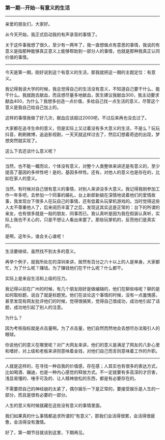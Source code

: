 ### 第一期--开始--有意义的生活

---

亲爱的朋友们，大家好。

从今天开始，我正式启动我的有声录音的事情了。

关于这件事我想了很久，至少有一两年了，我一直想做点有意思的事情，我说的有意义是指那种能够真正意义上能够帮助到一部分人的事情，也就是那种我真正认同价值的事情。

---

今天是第一期，刚好说到这个有意义的生活，那我就把这一期的主题定位：有意义。

我记得我读大学的时候，我总觉得自己的生活没有意义，不知道自己要干什么、能干什么。我就跑去献血，而且想尽量多地献血，医生建议我献血300，我主动要求献血400，为什么？我想多创造一点价值，多给自己找一点生活的意义，尽管这个意义是我自己给自己加上的。

这样的事情我做了好几次，献血应该超过2000吧，不过后来再也没去过了。

大家都在追寻生命的意义，但是实际上又过着没有多大意义的生活，不是么？玩玩抖音，刷刷微博，追追影视剧，一天天就这样过去了，然后幻想着奇迹的出现，梦想突然就实现了。

这么下去还谈什么意义呢？

---

当然，也不能一概而论，个体没有意义，对整个人类整体来讲还是有意义的，至少提高了基因的多样性吧！是的，基因多样性。还有，对他人的意义也是存在的，比如在家人的意义。

当然，有时候对自己很有意义的事情，对别人来讲没多大意义。我记得我刚参加工作一年多吧，去参加一个同事的婚礼，台上新郎新娘在深情地说着他们的爱情故事，我发现台下很多人在玩自己的事情，还有低着头玩掌机游戏的。当时觉得这些人太不尊重他人了，后来阅历丰富了之后，发现这其实这是正常的：台下的所谓的亲友，也有很多就是一般的朋友、同事而已。我认真听是因为我在假装认真听，实际上我也不关心的，只是不想让人看出来罢了。那些玩掌机的，反而他们是真实的。

是啊，这年头，谁会关心谁呢！

---

生活要继续，虽然找不到太多的意义。

再举个例子，就我所处在的深圳来讲，居然有百分之六十以上的人是单身。大家都忙，为了什么呢？赚钱。为了赚钱他们在干什么呢？什么都干。

实际上是来自生活和上级的压力。

我记得以前在广州的时候，有几个朋友刚好是做编辑的，他们在聊些啥呢？聊的是如何取标题，说白了就是标题党。他们在谈论这个事情的时候，没有一点羞愧感，甚至发现有网友批评他们的时候，觉得很搞笑，觉得自己很成功，成功地引起了话题，成功地引起了别人的注意。

为什么？

因为考核指标就是点击量啊。为了点击量，他们自然而然地会去想尽办法吸引人的眼球。

你说他们的意义在哪里呢？对广大网友来讲，他们的意义是满足了网友的八卦心里和嗜好，对上级和老板来讲则意味着金钱，对他们自己而言则意味着工作的升职。

---

人就是这样的，在寻找一种自我的价值感，存在感；人其实也有很多的表达方式，比如喝酒、蹦迪，也是一种内心感觉的释放方式。不一定就要有多高深的才厉害，浅显易懂的、唾手可及的、让人精神放松的东西，都是有必要存在的。

不需要把自己的神经崩的太紧了，偶尔娱乐一下是正常的，要接受娱乐是人生的一部分，而且是很有必要的一部分。

人生的意义有时候就藏在这些没有意义的事情里面。

我们如果真的什么事情都追求所谓的“有意义”，那我们会活得很累，会活得很疲惫，会活得没有激情。

好了，第一期节目就谈到这里，下期再见。

